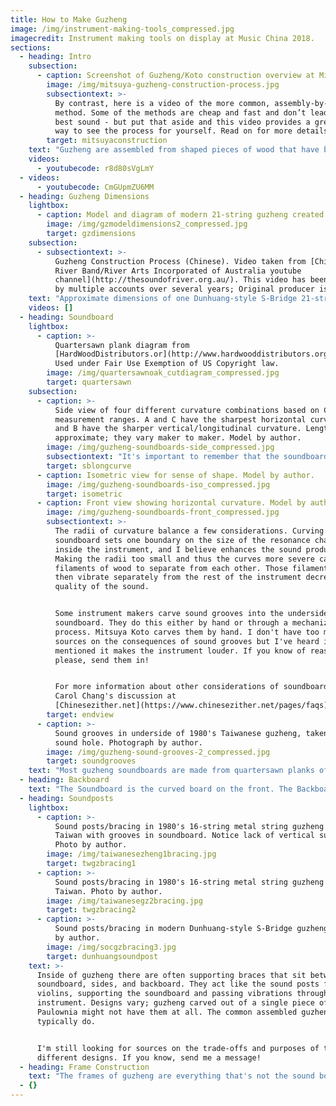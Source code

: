 ```yaml
---
title: How to Make Guzheng
image: /img/instrument-making-tools_compressed.jpg
imagecredit: Instrument making tools on display at Music China 2018.
sections:
  - heading: Intro
    subsection:
      - caption: Screenshot of Guzheng/Koto construction overview at MitsuyaKoto.com.
        image: /img/mitsuya-guzheng-construction-process.jpg
        subsectiontext: >-
          By contrast, here is a video of the more common, assembly-by-parts
          method. Some of the methods are cheap and fast and don’t lead to the
          best sound - but put that aside and this video provides a great visual
          way to see the process for yourself. Read on for more details.
        target: mitsuyaconstruction
    text: "Guzheng are assembled from shaped pieces of wood that have been cut, dried, and heat-treated to enhance their visual and acoustic beauty. Typically the soundboard and backboard are shaped from various woods, the frame of the instrument is built in steps, and then the overall instrument is assembled. This enables the guzheng makers to balance sound quality, looks, and overall expense at different levels for different musicians.\r\n\n\r\n\nSome instrument makers like Mitsuya Koto hollow out a log to create the guzheng, frame and all. That is a work-intensive process so they produce only high-end instruments from traditionally-aged wood. They have an excellent photo overview and video showing some of the steps:"
    videos:
      - youtubecode: r8d80sVgLmY
  - videos:
      - youtubecode: CmGUpmZU6MM
  - heading: Guzheng Dimensions
    lightbox:
      - caption: Model and diagram of modern 21-string guzheng created by author.
        image: /img/gzmodeldimensions2_compressed.jpg
        target: gzdimensions
    subsection:
      - subsectiontext: >-
          Guzheng Construction Process (Chinese). Video taken from [Chinese
          River Band/River Arts Incorporated of Australia youtube
          channel](http://thesoundofriver.org.au/). This video has been posted
          by multiple accounts over several years; Original producer is unclear.
    text: "Approximate dimensions of one Dunhuang-style S-Bridge 21-string guzheng are:\r\n\n\r\n\nLength 164.5cm (64 3/4 in.)\r\n\n\r\n\nWidth 32.4 cm (12 3/4 in.)\r\n\n\r\n\nHeight 24.1 cm (9.5 in. including bridges)\r\n\n\r\n\nInstruments vary by model and maker. Instrument makers change the dimensions to balance the overall size of the instrument, the tensions this will require for the strings, the volume of the resonance chamber, and the thickness of the soundboard itself."
    videos: []
  - heading: Soundboard
    lightbox:
      - caption: >-
          Quartersawn plank diagram from
          [HardWoodDistributors.or](http://www.hardwooddistributors.org/blog/postings/what-is-quarter-sawn-wood/)g
          Used under Fair Use Exemption of US Copyright law.
        image: /img/quartersawnoak_cutdiagram_compressed.jpg
        target: quartersawn
    subsection:
      - caption: >-
          Side view of four different curvature combinations based on Cheng's
          measurement ranges. A and C have the sharpest horizontal curvature; A
          and B have the sharper vertical/longitudinal curvature. Lengths are
          approximate; they vary maker to maker. Model by author.
        image: /img/guzheng-soundboards-side_compressed.jpg
        subsectiontext: "It's important to remember that the soundboard is the center of the instrument. The head, tail, and frame add additional width, height, and length.\r\n\n\r\n\nThe dimensions of each soundboard depend on a  number of things. Thickness varies based on the density of the wood used. Denser woods can be cut thinner than 9mm. Less dense woods are cut thicker. And as if all that wasn't enough, the soundboard in the top quality instruments is tapered, leaving it thicker underneath the bass strings and thinner underneath the treble strings. Carol Chang mentions a change in thickness of about +/- 1mm from the average - so a soundboard with a thickness of 9mm in the midrange might have a thickness of 8mm under the treble and 10mm under the bass."
        target: sblongcurve
      - caption: Isometric view for sense of shape. Model by author.
        image: /img/guzheng-soundboards-iso_compressed.jpg
        target: isometric
      - caption: Front view showing horizontal curvature. Model by author.
        image: /img/guzheng-soundboards-front_compressed.jpg
        subsectiontext: >-
          The radii of curvature balance a few considerations. Curving the
          soundboard sets one boundary on the size of the resonance chamber
          inside the instrument, and I believe enhances the sound produced.
          Making the radii too small and thus the curves more severe can cause
          filaments of wood to separate from each other. Those filaments will
          then vibrate separately from the rest of the instrument decreasing the
          quality of the sound. 


          Some instrument makers carve sound grooves into the underside of the
          soundboard. They do this either by hand or through a mechanized
          process. Mitsuya Koto carves them by hand. I don't have too many
          sources on the consequences of sound grooves but I've heard it
          mentioned it makes the instrument louder. If you know of reasons,
          please, send them in!


          For more information about other considerations of soundboards see
          Carol Chang's discussion at
          [Chinesezither.net](https://www.chinesezither.net/pages/faqs).
        target: endview
      - caption: >-
          Sound grooves in underside of 1980's Taiwanese guzheng, taken through
          sound hole. Photograph by author.
        image: /img/guzheng-sound-grooves-2_compressed.jpg
        target: soundgrooves
    text: "Most guzheng soundboards are made from quartersawn planks of Paulownia. Read more about Paulownia and other options on the [Woods ](/guzheng-woods)page. To quartersaw a log is to cut the log into planks as in this diagram. The log is marked or cut into quarters, then the quarters are cut at 45 degree angles to the center. This maximize the amount of plank with grain patterns that are as close to straight as possible. Straight grains mean the wood is stronger and generally has more desirable characteristics.\r\n\n\r\n\nAs the planks get smaller the angle between the centerline of the board and the curve of the grain or growth ring gets farther away from perpendicular, which is farther away from that nice, straight grain. Those smaller planks can be spliced together to form a full board, but the sound they produce will be a little different. There are other ways to cut planks so that each is a large size and has nearly straight grains such as rift cutting, but that wastes a lot of wood. You can see a diagram at [Hardwood Distributors.org](http://www.hardwooddistributors.org/blog/postings/what-is-rift-sawn-lumber/).\r\n\n\r\n\nThe wood is then dried, a process also called seasoning in English. There are a few ways to do it, it's fascinating stuff! Head over to the [Wood Drying](/notes-on-wood-drying) page to learn more about those details. In brief: wood shrinks as it dries and will crack if it shrinks after it's part of an instrument. To prevent that cracking wood is dried and shrunk first and then turned into an instrument. There are different ways to do it but the end goal is the same: to get wood that is a stable size, sounds good, and will continue to sound good for years to come.\r\n\n\r\n\nOnce you have one such plank you have to shape it. Each plank is curved in two directions: Horizontally, along the width of the plank, and vertically, along the length of the plank. Cheng 1991 says curved soundboards used to be carved out of large blocks of wood. This provided exceptional sound but wasted wood. Nowadays boards are cut to a desired thickness, soaked, and then pressed into the desired curvature. A heat treatment step locks that curve into place. Cheng quotes the following numbers: Final board thicknesses are around 9mm. The horizontal radius of curvature ranges from 36cm to 45cm. The vertical or longitudinal radius of curvature ranges from 450cm to 860cm.\r\n\n\r\n\nThose radii of curvature may seem crazy, but plugging them in you get a reasonable board:"
  - heading: Backboard
    text: "The Soundboard is the curved board on the front. The Backboard is the board in the back. Older zhengs and zithers had flat backboards. During the instrument reforms of the 1950s the instrument makers found it necessary to curve backboards convex up, approximating the curve of the soundboard. They do this to limit the size of the resonance cavity. That big open space in the center of the guzheng helps amplify the sound of the plucked strings while adjusting the overall quality and characteristics of the sounds the instrument produces. As one reference relates: \"The approximate resonant pitch of the air chamber is important to the sound, determining as it does which frequency ranges will be enriched. That resonance is jointly determined... by the volume of the chamber and the size of the \\[sound holes].\" (\"[Musical Instrument Design: Practical Information for Instrument Making](https://books.google.com/books?id=zQECBAAAQBAJ&q=The+approximate+resonant+pitch#v=snippet&q=%22The%20approximate%20resonant%20pitch%22&f=false)\" by Bart Hopkin, 1996).\r\n\n\r\n\nAside from being curved, the backboard is the place where the sound holes are carved. These are needed for the amplified sound of the strings to escape and reach the audience. The shape or total surface area of the sound holes affect the pitch range the chamber resonates with and how it does so. I don't have many sources on instruments with resonance chambers or sound holes as large as the guzheng. Placement, shape, size, and total surface area of the combined holes could have different effects. Then again, perhaps after a certain point size doesn't matter. All I can say is that zhengs have had different sizes, shapes, and placements of sound holes throughout history and continue to do so today."
  - heading: Soundposts
    lightbox:
      - caption: >-
          Sound posts/bracing in 1980's 16-string metal string guzheng from
          Taiwan with grooves in soundboard. Notice lack of vertical supports.
          Photo by author.
        image: /img/taiwanesezheng1bracing.jpg
        target: twgzbracing1
      - caption: >-
          Sound posts/bracing in 1980's 16-string metal string guzheng from
          Taiwan. Photo by author.
        image: /img/taiwanesegz2bracing.jpg
        target: twgzbracing2
      - caption: >-
          Sound posts/bracing in modern Dunhuang-style S-Bridge guzheng. Photo
          by author.
        image: /img/socgzbracing3.jpg
        target: dunhuangsoundpost
    text: >-
      Inside of guzheng there are often supporting braces that sit between the
      soundboard, sides, and backboard. They act like the sound posts found in
      violins, supporting the soundboard and passing vibrations throughout the
      instrument. Designs vary; guzheng carved out of a single piece of
      Paulownia might not have them at all. The common assembled guzheng
      typically do.


      I'm still looking for sources on the trade-offs and purposes of these
      different designs. If you know, send me a message!
  - heading: Frame Construction
    text: "The frames of guzheng are everything that's not the sound board or backboard. The frames can use the same wood for both structure and decoration or they can use one type of wood for the structure and thin veneers for looks. The most common (and affordable) guzheng are made with an inner structure of a pine or maple and are then clad with hardwood veneers. Older instruments are more often whole hardwood frames.\n\nWhen an instrument maker advertises Sandalwood, Rosewood, or other exotic materials, they are referring to the wood used in the veneer of the frame. The impact these materials have on the sound of the instrument vary, with modern veneers having less of an effect than older whole-frame hardwoods. Head over to the Woods page to learn more about that.\r\n\n\r\n\nI have found the least information in English about the frame, so please, if you know more, send me a message through the form below and help me add this information! What I do know is that the frame provides the overall structure of the instrument, gives it strength, and contributes to the overall dimensions of the resonance cavity in its interior. \r\n\n\r\n\nFrom an art perspective, it also provides a massive canvas for all manner of artistry to be displayed."
  - {}
---
```


